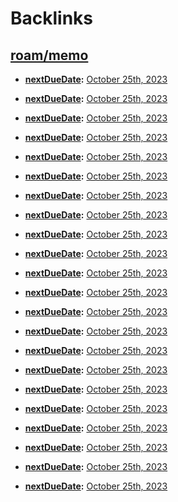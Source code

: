 
# Backlinks
## [roam/memo](<roam/memo.md>)
- **[nextDueDate](<nextDueDate.md>):** [October 25th, 2023](<October 25th, 2023.md>)

- **[nextDueDate](<nextDueDate.md>):** [October 25th, 2023](<October 25th, 2023.md>)

- **[nextDueDate](<nextDueDate.md>):** [October 25th, 2023](<October 25th, 2023.md>)

- **[nextDueDate](<nextDueDate.md>):** [October 25th, 2023](<October 25th, 2023.md>)

- **[nextDueDate](<nextDueDate.md>):** [October 25th, 2023](<October 25th, 2023.md>)

- **[nextDueDate](<nextDueDate.md>):** [October 25th, 2023](<October 25th, 2023.md>)

- **[nextDueDate](<nextDueDate.md>):** [October 25th, 2023](<October 25th, 2023.md>)

- **[nextDueDate](<nextDueDate.md>):** [October 25th, 2023](<October 25th, 2023.md>)

- **[nextDueDate](<nextDueDate.md>):** [October 25th, 2023](<October 25th, 2023.md>)

- **[nextDueDate](<nextDueDate.md>):** [October 25th, 2023](<October 25th, 2023.md>)

- **[nextDueDate](<nextDueDate.md>):** [October 25th, 2023](<October 25th, 2023.md>)

- **[nextDueDate](<nextDueDate.md>):** [October 25th, 2023](<October 25th, 2023.md>)

- **[nextDueDate](<nextDueDate.md>):** [October 25th, 2023](<October 25th, 2023.md>)

- **[nextDueDate](<nextDueDate.md>):** [October 25th, 2023](<October 25th, 2023.md>)

- **[nextDueDate](<nextDueDate.md>):** [October 25th, 2023](<October 25th, 2023.md>)

- **[nextDueDate](<nextDueDate.md>):** [October 25th, 2023](<October 25th, 2023.md>)

- **[nextDueDate](<nextDueDate.md>):** [October 25th, 2023](<October 25th, 2023.md>)

- **[nextDueDate](<nextDueDate.md>):** [October 25th, 2023](<October 25th, 2023.md>)

- **[nextDueDate](<nextDueDate.md>):** [October 25th, 2023](<October 25th, 2023.md>)

- **[nextDueDate](<nextDueDate.md>):** [October 25th, 2023](<October 25th, 2023.md>)

- **[nextDueDate](<nextDueDate.md>):** [October 25th, 2023](<October 25th, 2023.md>)

- **[nextDueDate](<nextDueDate.md>):** [October 25th, 2023](<October 25th, 2023.md>)

